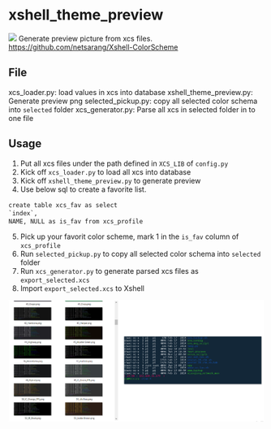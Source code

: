 # xshell_theme_preview
![](https://img.shields.io/badge/Python-3.6.3-green.svg)
Generate preview picture from xcs files. https://github.com/netsarang/Xshell-ColorScheme

## File
xcs_loader.py: load values in xcs into database
xshell_theme_preview.py: Generate preview png
selected_pickup.py: copy all selected color schema into `selected` folder
xcs_generator.py: Parse all xcs in selected folder in to one file

## Usage
1. Put all xcs files under the path defined in `XCS_LIB` of `config.py`
2. Kick off `xcs_loader.py` to load all xcs into database
3. Kick off `xshell_theme_preview.py` to generate preview
4. Use below sql to create a favorite list.
```
create table xcs_fav as select 
`index`,
NAME, NULL as is_fav from xcs_profile
```
5. Pick up your favorit color scheme, mark 1 in the `is_fav` column of `xcs_profile`
6. Run `selected_pickup.py` to copy all selected color schema into `selected` folder
7. Run `xcs_generator.py` to generate parsed xcs files as `export_selected.xcs`
8. Import `export_selected.xcs` to Xshell

![](screenshot.png)